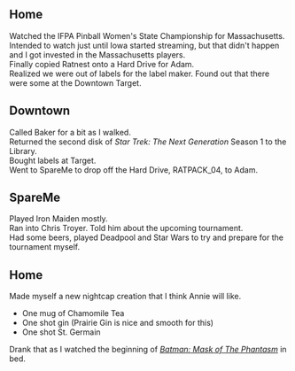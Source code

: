 ## Home
Watched the IFPA Pinball Women's State Championship for Massachusetts.  
Intended to watch just until Iowa started streaming, but that didn't happen and I got invested in the Massachusetts players.  
Finally copied Ratnest onto a Hard Drive for Adam.  
Realized we were out of labels for the label maker. Found out that there were some at the Downtown Target.  

## Downtown
Called Baker for a bit as I walked.  
Returned the second disk of _Star Trek: The Next Generation_ Season 1 to the Library.  
Bought labels at Target.  
Went to SpareMe to drop off the Hard Drive, RATPACK_04, to Adam.  

## SpareMe
Played Iron Maiden mostly.  
Ran into Chris Troyer. Told him about the upcoming tournament.  
Had some beers, played Deadpool and Star Wars to try and prepare for the tournament myself.  

## Home
Made myself a new nightcap creation that I think Annie will like.
* One mug of Chamomile Tea
* One shot gin (Prairie Gin is nice and smooth for this)
* One shot St. Germain  

Drank that as I watched the beginning of [_Batman: Mask of The Phantasm_](https://en.wikipedia.org/wiki/Batman_Mask_of_the_Phantasm) in bed.  
